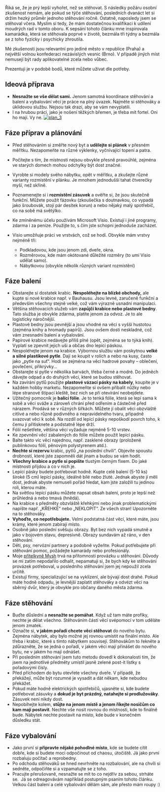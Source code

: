 <!-- dcterms:identifier = riderweblog#253 -->
<!-- dcterms:title = Jak se přestěhovat a nezbláznit se z toho -->
<!-- dcterms:abstract = Říká se, že je prý lepší vyhořet, než se stěhovat. S následky požáru osobní zkušenost nemám, ale pokud se týče stěhování, posledních dvanáct let si držím hezký průměr jednoho stěhování ročně. Ostatně, naposledy jsem se stěhoval včera. Myslím si tedy, že mám dostatečnou kvalifikaci k udílení moudrých rad v tomto oboru. K sepsání tohoto článku mne inspirovala kamarádka, která se stěhovala poprvé v životě, bezmála tři týdny a bezmála se z toho fyzicky i psychicky zhroutila. -->
<!-- np9:categoryId = 2 -->
<!-- x4w:category = Lidé a jiná zvěř -->
<!-- np9:authorId = 1 -->
<!-- np9:authorEmail = michal.valasek@altairis.cz -->
<!-- dcterms:creator = Michal Altair Valášek -->
<!-- dcterms:created = 2011-02-09T23:26:54.27+01:00 -->
<!-- dcterms:dateAccepted = 2011-02-09T23:26:55.567+01:00 -->

Říká se, že je prý lepší vyhořet, než se stěhovat. S následky požáru osobní zkušenost nemám, ale pokud se týče stěhování, posledních dvanáct let si držím hezký průměr jednoho stěhování ročně. Ostatně, naposledy jsem se stěhoval včera. Myslím si tedy, že mám dostatečnou kvalifikaci k udílení moudrých rad v tomto oboru. K sepsání tohoto článku mne inspirovala kamarádka, která se stěhovala poprvé v životě, bezmála tři týdny a bezmála se z toho fyzicky i psychicky zhroutila.

Mé zkušenosti jsou relevantní pro jediné město v republice (Praha) a největší volnou konfederaci nezávislých vesnic (Brno). V případě jiných míst nemusejí být rady aplikovatelné zcela nebo vůbec.

Prezentuji je v podobě bodů, které můžete užívat dle potřeby.

## Ideová příprava

*   **Nesnažte se vše dělat sami.** Jenom samotná koordinace stěhování a balení a vybalování věcí je práce na plný úvazek. Najměte si stěhováky a úklidovou službu. Nejsou tak drazí, aby se vám nevyplatili. 
*   I na hrubou práci, jako je nošení těžkých břemen, je třeba mít fortel. Oni ho mají. Vy ne.  [![plan_3](https://www.cdn.altairis.cz/Blog/2011/20110209-plan_3_thumb.png "plan_3")](https://www.cdn.altairis.cz/Blog/2011/20110209-plan_3_2.png) 

## Fáze příprav a plánování

*   Před stěhováním si změřte nový byt a **udělejte si plánek** v přesném měřítku. Nezapomeňte na různé výklenky, vyčnívající topení a patra. 
*   Počítejte s tím, že místnosti nejsou obvykle přesně pravoúhlé, zejména ve starých domech mohou odchylky být dost značné. 
*   Vyrobte si modely svého nábytku, opět v měřítku, a zkušejte různé varianty rozmístění v plánku. Je mnohem jednodušší tahat čtverečky myší, než skříně. 
*   Poznamenejte si i **rozmístění zásuvek** a ověřte si, že jsou skutečně funkční. Můžete použít fázovku (zkoušečka s doutnavkou, co vypadá jako šroubovák, stojí pár desítek korun) a nebo nějaký malý spotřebič, co na sobě má světýlko. 
*   Ke zmíněnému účelu používám Microsoft Visio. Existují i jiné programy, zdarma i za peníze. Použijte to, s čím jste schopni jednoduše zacházet. 
*   Visio umožňuje práci ve vrstvách, což se hodí. Obvykle mám vrstvy nejméně tři: 

    *   Podkladovou, kde jsou jenom zdi, dveře, okna. 
    *   Rozměrovou, kde mám okótované důležité rozměry (to umí Visio udělat samo). 
    *   Nábytkovou (obvykle několik různých variant rozmístění)   

## Fáze balení

*   Obstarejte si dostatek krabic. **Nespoléhejte na blízké obchody,** ale kupte si nové krabice např. v Bauhausu. Jsou levné, zaručeně funkční a především všechny stejně velké, což vám výrazně usnadní manipulaci. 
*   Většina stěhovacích služeb vám **zapůjčí krabice nebo plastové bedny**. Tato služba je obvykle zdarma, platíte jenom za odvoz. Je to ale logisticky náročnější. 
*   Plastové bedny jsou pevnější a jsou vhodné na věci s vyšší hustotou (zejména knihy a hromady papírů). Jsou ovšem dosti neskladné, což vám znesnadní balení a vybalování. 
*   Papírové krabice nedávejte příliš plné (opět, zejména se to týká knih). Vyplatí se zpevnit jejich uši a občas dno lepící páskou. 
*   Nespoléhejte jenom na krabice. Výbornou službu vám poskytnou **velké a silné plastikové pytle**. Dají se koupit v rolích a nebo na kusy, často jako „pytle na suť“. Hodí se zejména na věci hadrové povahy – oblečení, povlečení, přikrývky… 
*   Obstarejte si pytle v několika barvách, třeba černé a modré. Do jedněch dávejte odpad a do druhých věci, které se budou stěhovat. 
*   Na zavírání pytlů použijte **plastové vázací pásky na kabely**, koupíte je v každém hobby marketu. Nezapomeňte si ovšem přibalit nůžky nebo lépe stranové štípací kleště, bez nich se při otevírání neobejdete. 
*   Užitečný pomocník je **balící fólie**. Je to tenká fólie, která se lepí sama k sobě a věci sváže a zároveň chrání před odřením a částečně před nárazem. Prodává se v různých šířkách. Můžete jí obalit věci obzvláště citlivé a nebo různě podivného a nepravidelného tvaru, případně svazovat věci k sobě. Na rozdíl od lepící pásky nepoškodí povrch toho, k čemu ji přitisknete a podstatně lépe drží. 
*   Fólií nešetřete, většina věcí vyžaduje nejméně 5-10 vrstev. 
*   Ke zpevnění věcí zabalených do fólie můžete použít lepící pásku. 
*   Balte takto víc věcí najednou, např. zasklené obrazy (proložené publinkovou fólií, pěnovým polystyrenem atd.). 
*   **Nechte si rezervu** krabic, pytlů „na poslední chvíli“. Objevíte spoustu drobností, které jste zapomněli dát jinam a budou se vám hodit. 
*   **Všechny krabice a pytle si popište** tlustým černým fixem. Do jaké místnosti přijdou a co v nich je. 
*   Lepící pásky budete potřebovat hodně. Kupte celé balení (5-10 ks) široké (5 cm) lepící pásky, ideálně bílé nebo žluté. Jednak abyste jí měli dost, jednak abyste nemuseli pořád hledat, kam jste založili tu jedinou roli, kterou máte. 
*   Na světlou lepící pásku můžete napsat obsah balení, proto je lepší než průhledná a nebo tmavá (hnědá). 
*   Na krabice s předměty obzvláště křehkými nebo jinak problematickými napište např. „KŘEHKÉ“ nebo „NEKLOPIT“. Ze všech stran! Upozorněte na to stěhováky. 
*   **Vyhoďte, co nepotřebujete.** Velmi podstatná část věcí, které máte, jsou krámy, které jenom zabírají místo. 
*   Osobně jako poslední svěšuju obrazy. Byt bez nich vypadá smutně a jako v bojovém stavu, depresivně. Obrazy sundavám až ráno, v den stěhování. 
*   Děti, psy, nervózní partnery a podobně vyžeňte. Pokud potřebujete při stěhování pomoc, požádejte kamarády nebo profesionály. 
*   Moje [přítelkyně Mysh](http://www.bestijka.cz/) trvá na přítomnosti provázku u stěhování. Důvody se mi zatím nepodařilo odhalit, nepamatuji si, že bych kdy ke stěhování provázek potřeboval, u posledního stěhování jsem jej nepoužil zcela určitě. 
*   Existují firmy, specializující se na vyklízení, ale bývají dost drahé. Pokud máte hodně odpadu, je levnější zaplatit stěhováky a odvézt věci na sběrný dvůr, který je obvykle pro občany daného města zdarma.  

## Fáze stěhování

*   Buďte důslední a **nesnažte se pomáhat**. Když už tam máte profíky, nechte je dělat všechno. Stěhováním částí věcí svépomocí v tom uděláte jenom zmatek. 
*   Označte si, **v jakém pořadí chcete věci stěhovat** do nového bytu. Zejména nábytek, aby bylo možné jej rovnou umístit na finální místo. Ale třeba i krabic, které s tímto nábytkem souvisejí. Stěhovákům to řekněte a zdůrazněte, že se jedná o pořadí, v jakém věci mají přinášet do nového bytu, ne v jakém ho mají odnášet. 
*   Při posledním stěhování jsem tuto metodu dovedl k dokonalosti tím, že jsem na jednotlivé předměty umístil jasně zelené post-it lístky s pořadovými čísly. 
*   Před příchodem do bytu otevřete všechny dveře. V případě, že překážejí, může být rozumné je vysadit a dát někam, kde nebudou překážet. 
*   Pokud máte hodně elektrických spotřebičů, ujasněte si, kde budete potřebovat zásuvky a **dokud je byt prázdný, natahejte si prodlužováky**. Zásuvek není nikdy dost. 
*   Nepobíhejte kolem, **stůjte na jenom místě a jenom říkejte nosičům co kam mají postavit**. Nechte vše nosit rovnou do místnosti, kde to finálně bude. Nábytek nechte postavit na místo, kde bude v konečném důsledku stát.  

## Fáze vybalování

*   Jako první si **připravte nějaké pohodlné místo**, kde se budete cítit dobře, kde si budete moci odpočinout od chaosu, útočiště. Já jako první rozbaluju počítač a reprobedny. 
*   Po odchodu stěhováků se hned nevrhněte na rozbalování, ale na chvíli si sedněte, odpočiňte si a vzpamatujte se z toho. 
*   Pracujte přerušovaně, nesnažte se mít to co nejdřív za sebou, strháte se.  Já se odreagovávám například postupným psaním tohoto článku. Velkou část balení a celé vybalování dělám sám, ale přesto mám roupy :) 